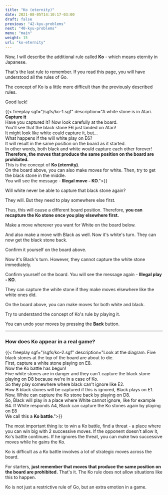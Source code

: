 ```yaml
---
title: "Ko (eternity)"
date: 2021-08-05T14:10:17-03:00
draft: false
previous: "42-kyu-problems"
next: "40-kyu-problems"
menu: "main"
weight: 15
url: "ko-eternity"
---
```

Now, I will describe the additional rule called **Ko** - which means eternity in Japanese.

That's the last rule to remember. If you read this page, you will have understood all the rules of Go.

The concept of Ko is a little more difficult than the previously described rules.

Good luck!

{{< freeplay sgf="/sgfs/ko-1.sgf" description="A white stone is in Atari. <strong>Capture it</strong><br />Have you captured it? Now look carefully at the board.<br />You'll see that the black stone F6 just landed on Atari!<br />It might look like white could capture it, but...<br />What happens if the will white play on E6?<br />It will result in the same position on the board as it started.<br />In other words, both black and white would capture each other forever!<br /><strong>Therefore, the moves that produce the same position on the board are prohibited.</strong><br />This is the concept of <strong>Ko (eternity)</strong>.<br />On the board above, you can also make moves for white. Then, try to get the black stone in the middle.<br />You will see the message - <strong>Illegal move - KO</strong>.">}} 

Will white never be able to capture that black stone again?

They will. But they need to play somewhere else first.

Thus, this will cause a different board position. Therefore, **you can recapture the Ko stone once you play elsewhere first.**

Make a move wherever you want for White on the board below.

And also make a move with Black as well.
Now it's white's turn. They can now get the black stone back.

Confirm it yourself on the board above.

Now it's Black's turn. However, they cannot capture the white stone immediately.

Confirm yourself on the board. You will see the message again - **Illegal play - KO**.

They can capture the white stone if they make moves elsewhere like the white ones did.

On the board above, you can make moves for both white and black.

Try to understand the concept of Ko's rule by playing it.

You can undo your moves by pressing the **Back** button.

---

### How does Ko appear in a real game?

{{< freeplay sgf="/sgfs/ko-2.sgf" description="Look at the diagram. Five black stones at the top of the board are about to die.<br />First, capture a white stone playing on E8.<br />Now the Ko battle has begun!<br />Five white stones are in danger and they can't capture the black stone playing on D8 because we're in a case of Ko.<br />So they play somewhere where black can't ignore like E2.<br />How 8 black stones will be captured if this is ignored, Black plays on E1.<br />Now, White can capture the Ko stone back by playing on D8.<br />So, Black will play in a place where White cannot ignore, like for example B4. If White responds A4, Black can capture the Ko stones again by playing on E8<br />We call this a <strong>Ko battle</strong>.">}} 

The most important thing is: to win a Ko battle, find a threat - a place where you can win big with 2 successive moves. If the opponent doesn't allow it, Ko's battle continues. If he ignores the threat, you can make two successive moves while he gains the Ko.

Ko is difficult as a Ko battle involves a lot of strategic moves across the board.

For starters, **just remember that moves that produce the same position on the board are prohibited.**
That's it. The Ko rule does not allow situations like this to happen.

Ko is not just a restrictive rule of Go, but an extra emotion in a game.

